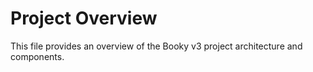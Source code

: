 # Project Overview

This file provides an overview of the Booky v3 project architecture and components.